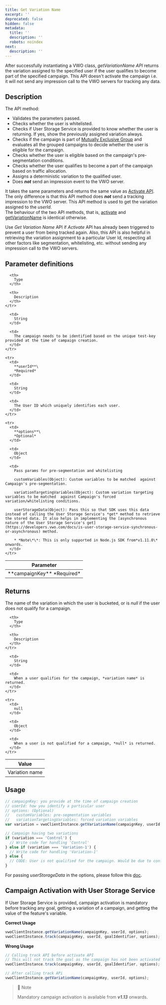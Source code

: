 ```yaml
---
title: Get Variation Name
excerpt: ''
deprecated: false
hidden: false
metadata:
  title: ''
  description: ''
  robots: noindex
next:
  description: ''
---
```

After successfully instantiating a VWO class, *getVariationName API* returns the variation assigned to the specified user if the user qualifies to become part of the specified campaign. This API doesn't activate the campaign i.e. it will not send any impression call to the VWO servers for tracking any data.

## Description

The API method:

* Validates the parameters passed.
* Checks whether the user is whitelisted.
* Checks if User Storage Service is provided to know whether the user is returning. If yes, show the previously assigned variation always.
* Checks if the campaign is part of [Mutually Exclusive Group](https://developers.vwo.com/docs/mutually-exclusive-groups) and evaluates all the grouped campaigns to decide whether the user is eligible for the campaign.
* Checks whether the user is eligible based on the campaign's pre-segmentation conditions.
* Checks whether the user qualifies to become a part of the campaign based on traffic allocation.
* Assigns a deterministic variation to the qualified user.
* Does ***not*** send an impression event to the VWO server.

It takes the same parameters and returns the same value as [Activate API](https://developers.vwo.com/docs/javascript-activate). The only difference is that this API method does ***not*** send a tracking impression to the VWO server. This API method is used to get the variation assigned to the *userId*.\
The behaviour of the two API methods, that is, [activate](https://developers.vwo.com/docs/javascript-activate) and [getVariationName](https://developers.vwo.com/docs/javascript-get-variation-name) is identical otherwise.

Use *Get Variation Name* API if *Activate* API has already been triggered to prevent a user from being tracked again. Also, this API is also helpful in retrieving the variation assignment to a particular User Id, respecting all other factors like segmentation, whitelisting, etc. without sending any impression call to the VWO servers.

## Parameter definitions

<Table align={["left","left","left"]}>
  <thead>
    <tr>
      <th>
        Parameter
      </th>

      <th>
        Type
      </th>

      <th>
        Description
      </th>
    </tr>
  </thead>

  <tbody>
    <tr>
      <td>
        **campaignKey**
        *Required*
      </td>

      <td>
        String
      </td>

      <td>
        The campaign needs to be identified based on the unique test-key provided at the time of campaign creation.
      </td>
    </tr>

    <tr>
      <td>
        **userId**\
        *Required*
      </td>

      <td>
        String
      </td>

      <td>
        The User ID which uniquely identifies each user.
      </td>
    </tr>

    <tr>
      <td>
        **options**\
        *Optional*
      </td>

      <td>
        Object
      </td>

      <td>
        Pass params for pre-segmentation and whitelisting 

        customVariables(Object): Custom variables to be matched  against Campaign's pre-segmentation.

        variationTargetingVariables(Object): Custom variation targeting variables to be matched  against Campaign's forced variation/whitelisting conditions.

        userStorageData(Object): Pass this so that SDK uses this data instead of calling the User Storage Service's *get* method to retrieve the stored data. It also helps in implementing the [asynchronous nature of the User Storage Service's get](https://developers.vwo.com/docs/is-user-storage-service-synchronous-or-asynchronous) method.

        * *Note\*\*: This is only supported in Node.js SDK from*v1.11.0\* onwards.
      </td>
    </tr>
  </tbody>
</Table>

## Returns

The name of the variation in which the user is bucketed, or is *null* if the user does not qualify for a campaign.

<Table align={["left","left","left"]}>
  <thead>
    <tr>
      <th>
        Value
      </th>

      <th>
        Type
      </th>

      <th>
        Description
      </th>
    </tr>
  </thead>

  <tbody>
    <tr>
      <td>
        Variation name
      </td>

      <td>
        String
      </td>

      <td>
        When a user qualifies for the campaign, *variation name* is returned.
      </td>
    </tr>

    <tr>
      <td>
        null
      </td>

      <td>
        Object
      </td>

      <td>
        When a user is not qualified for a campaign, *null* is returned.
      </td>
    </tr>
  </tbody>
</Table>

## Usage

```javascript Node.js
// campaignKey: you provide at the time of campaign creation
// userId: how you identify a particular user
// options: (Optional)
//   customVariables: pre-segmentation variables
//   variationTargetingVariables: forced variation variables
var variation = vwoClientInstance.getVariationName(campaignKey, userId, options);

// Campaign having two variations
if (variation === 'Control') {
  // Write code for handling 'Control'
} else if (variation === 'Variation-1') {
  // Write code for handling 'Variation-1'
} else {
  // CODE: User is not qualified for the campaign. Would be due to configuring campaign's percent-traffic less than 100% while creating or updating a FullStack campaign.
}
```

For passing *userStorageData* in the options, please follow this [doc](https://developers.vwo.com/docs/is-user-storage-service-synchronous-or-asynchronous).

## Campaign Activation with User Storage Service

If User Storage Service is provided, campaign activation is mandatory before tracking any goal, getting a variation of a campaign, and getting the value of the feature's variable.

**Correct Usage**

```javascript Node.js
vwoClientInstance.getVariationName(campaignKey, userId, options);
vwoClientInstance.track(campaignKey, userId, goalIdentifier, options);
```

**Wrong Usage**

```javascript Node.js
// Calling track API before activate API
// This will not track the goal as the campaign has not been activated yet.
vwoClientInstance.track(campaignKey, userId, goalIdentifier, options);

// After calling track APi
vwoClientInstance.getVariationName(campaignKey, userId, options);
```

> 🚧 Note
>
> Mandatory campaign activation is available from ***v1.13*** onwards.

##
